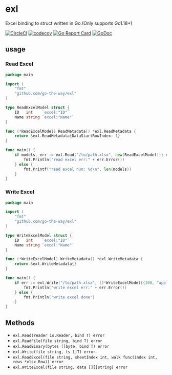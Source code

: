 # exl
Excel binding to struct written in Go.(Only supports Go1.18+)

[![CircleCI](https://circleci.com/gh/go-the-way/exl/tree/main.svg?style=shield)](https://circleci.com/gh/go-the-way/exl/tree/main)
[![codecov](https://codecov.io/gh/go-the-way/exl/branch/main/graph/badge.svg?token=8MAR3J959H)](https://codecov.io/gh/go-the-way/exl)
[![Go Report Card](https://goreportcard.com/badge/github.com/go-the-way/exl)](https://goreportcard.com/report/github.com/go-the-way/exl)
[![GoDoc](https://pkg.go.dev/badge/github.com/go-the-way/exl?status.svg)](https://pkg.go.dev/github.com/go-the-way/exl?tab=doc)

## usage

### Read Excel

```go
package main

import (
	"fmt"
	"github.com/go-the-way/exl"
)

type ReadExcelModel struct {
	ID   int    `excel:"ID"`
	Name string `excel:"Name"`
}

func (*ReadExcelModel) ReadMetadata() *exl.ReadMetadata {
	return &exl.ReadMetadata{DataStartRowIndex: 1}
}

func main() {
	if models, err := exl.Read("/to/path.xlsx", new(ReadExcelModel)); err != nil {
		fmt.Println("read excel err:" + err.Error())
	} else {
		fmt.Printf("read excel num: %d\n", len(models))
	}
}
```

### Write Excel

```go
package main

import (
	"fmt"
	"github.com/go-the-way/exl"
)

type WriteExcelModel struct {
	ID   int    `excel:"ID"`
	Name string `excel:"Name"`
}

func (*WriteExcelModel) WriteMetadata() *exl.WriteMetadata {
	return &exl.WriteMetadata{}
}

func main() {
	if err := exl.Write("/to/path.xlsx", []*WriteExcelModel{{100, "apple"}, {200, "pear"}}); err != nil {
		fmt.Println("write excel err:" + err.Error())
	} else {
		fmt.Println("write excel done")
	}
}
```

## Methods

* `exl.Read(reader io.Reader, bind T) error`
* `exl.ReadFile(file string, bind T) error`
* `exl.ReadBinary(bytes []byte, bind T) error`
* `exl.Write(file string, ts []T) error`
* `exl.ReadExcel(file string, sheetIndex int, walk func(index int, rows *xlsx.Row)) error`
* `exl.WriteExcel(file string, data [][]string) error`